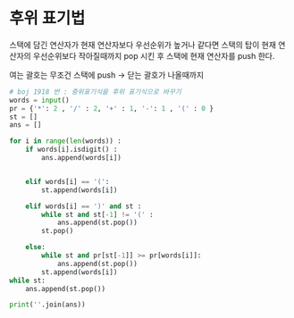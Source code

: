 # 후위 표기법

스택에 담긴 연산자가 현재 연산자보다 우선순위가 높거나 같다면 스택의 탑이 현재 연산자의 우선순위보다 작아질때까지 pop 시킨 후 스택에 현재 연산자를 push 한다.

여는 괄호는 무조건 스택에 push -> 닫는 괄호가 나올때까지

```python
# boj 1918 번 : 중위표기식을 후위 표기식으로 바꾸기
words = input()
pr = {'*': 2 , '/' : 2, '+' : 1, '-': 1 , '(' : 0 }
st = []
ans = []

for i in range(len(words)) :
    if words[i].isdigit() :
        ans.append(words[i])


    elif words[i] == '(':
        st.append(words[i])

    elif words[i] == ')' and st :
        while st and st[-1] != '(' :
            ans.append(st.pop())
        st.pop()

    else:
        while st and pr[st[-1]] >= pr[words[i]]:
            ans.append(st.pop())
        st.append(words[i])
while st:
    ans.append(st.pop())

print(''.join(ans))
```

